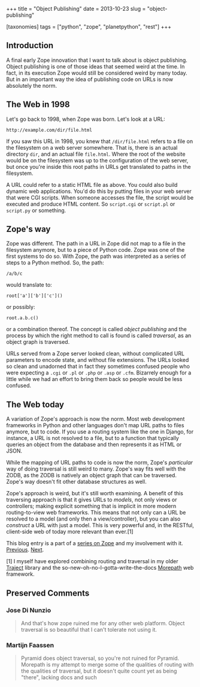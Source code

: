 +++
title = "Object Publishing"
date = 2013-10-23
slug = "object-publishing"

[taxonomies]
tags = ["python", "zope", "planetpython", "rest"]
+++

## Introduction

A final early Zope innovation that I want to talk about is object
publishing. Object publishing is one of those ideas that seemed weird at
the time. In fact, in its execution Zope would still be considered weird
by many today. But in an important way the idea of publishing code on
URLs is now absolutely the norm.

## The Web in 1998

Let's go back to 1998, when Zope was born. Let's look at a URL:

    http://example.com/dir/file.html

If you saw this URL in 1998, you knew that `/dir/file.html` refers to a
file on the filesystem on a web server somewhere. That is, there is an
actual directory `dir`, and an actual file `file.html`. Where the root
of the website would be on the filesystem was up to the configuration of
the web server, but once you're inside this root paths in URLs get
translated to paths in the filesystem.

A URL could refer to a static HTML file as above. You could also build
dynamic web applications. You'd do this by putting files in your web
server that were CGI scripts. When someone accesses the file, the script
would be executed and produce HTML content. So `script.cgi` or
`script.pl` or `script.py` or something.

## Zope's way

Zope was different. The path in a URL in Zope did not map to a file in
the filesystem anymore, but to a piece of Python code. Zope was one of
the first systems to do so. With Zope, the path was interpreted as a
series of steps to a Python method. So, the path:

    /a/b/c

would translate to:

    root['a']['b']['c']()

or possibly:

    root.a.b.c()

or a combination thereof. The concept is called _object publishing_ and
the process by which the right method to call is found is called
_traversal_, as an object graph is traversed.

URLs served from a Zope server looked clean, without complicated URL
parameters to encode state, and without file extensions. The URLs looked
so clean and unadorned that in fact they sometimes confused people who
were expecting a `.cgi` or `.pl` or `.php` or `.asp` or `.cfm`.
Bizarrely enough for a little while we had an effort to bring them back
so people would be less confused.

## The Web today

A variation of Zope's approach is now the norm. Most web development
frameworks in Python and other languages don't map URL paths to files
anymore, but to code. If you use a routing system like the one in
Django, for instance, a URL is not resolved to a file, but to a function
that typically queries an object from the database and then represents
it as HTML or JSON.

While the mapping of URL paths to code is now the norm, Zope's
_particular_ way of doing traversal is still weird to many. Zope's way
fits well with the ZODB, as the ZODB is natively an object graph that
can be traversed. Zope's way doesn't fit other database structures as
well.

Zope's approach is weird, but it's still worth examining. A benefit of
this traversing approach is that it gives URLs to _models_, not only
views or controllers; making explicit something that is implicit in more
modern routing-to-view web frameworks. This means that not only can a
URL be resolved to a model (and only then a view/controller), but you
can also _construct_ a URL with just a model. This is very powerful and,
in the RESTful, client-side web of today more relevant than ever.[1]

This blog entry is a part of a [series on
Zope](@/posts/my-exit-from-zope.md) and my
involvement with it.
[Previous](@/posts/the-weirdness-of-zope.md).
[Next](@/posts/renewing-zope.md).

[1] I myself have explored combining routing and traversal in my older
[Traject](https://pypi.python.org/pypi/traject) library and the
so-new-oh-no-I-gotta-write-the-docs
[Morepath](https://github.com/morepath/morepath) web framework.

## Preserved Comments

### Jose Di Nunzio

> And that's how zope ruined me for any other web platform. Object traversal is
> so beautiful that I can't tolerate not using it.

### Martijn Faassen

> Pyramid does object traversal, so you're not ruined for Pyramid. Morepath is
> my attempt to merge some of the qualities of routing with the qualities of
> traversal, but it doesn't quite count yet as being "there", lacking docs and
> such
